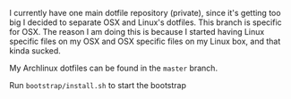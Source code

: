 I currently have one main dotfile repository (private), since it's getting too big
I decided to separate OSX and Linux's dotfiles. This branch is specific for OSX.
The reason I am doing this is because I started having Linux specific files on my OSX and OSX specific files on
my Linux box, and that kinda sucked.

My Archlinux dotfiles can be found in the ```master``` branch.

Run ```bootstrap/install.sh``` to start the bootstrap
